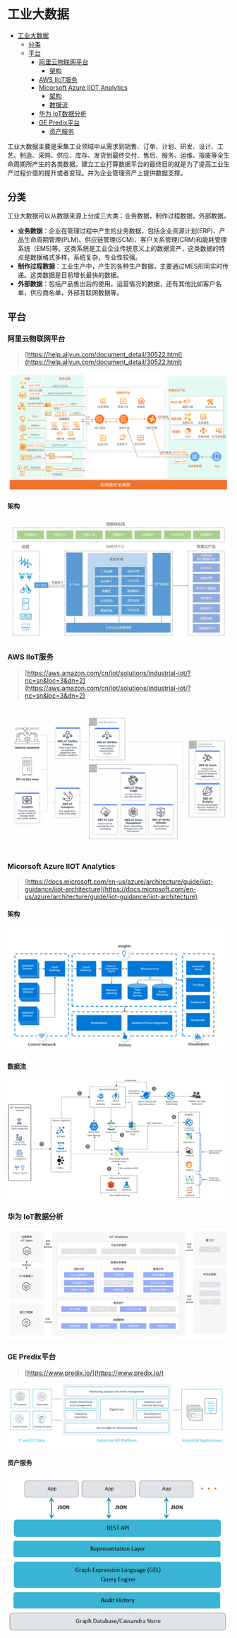 # 工业大数据

- [工业大数据](#工业大数据)
  - [分类](#分类)
  - [平台](#平台)
    - [阿里云物联网平台](#阿里云物联网平台)
      - [架构](#架构)
    - [AWS IIoT服务](#aws-iiot服务)
    - [Micorsoft Azure IIOT Analytics](#micorsoft-azure-iiot-analytics)
      - [架构](#架构-1)
      - [数据流](#数据流)
    - [华为 IoT数据分析](#华为-iot数据分析)
    - [GE Predix平台](#ge-predix平台)
      - [资产服务](#资产服务)

工业大数据主要是采集工业领域中从需求到销售、订单、计划、研发、设计、工艺、制造、采购、供应、库存、发货到最终交付、售后、服务、运维、报废等全生命周期所产生的各类数据。建立工业打算数据平台的最终目的就是为了提高工业生产过程价值的提升或者变现。并为企业管理资产上提供数据支撑。

## 分类

工业大数据可以从数据来源上分成三大类：业务数据，制作过程数据，外部数据。

* **业务数据**：企业在管理过程中产生的业务数据，包括企业资源计划(ERP)、产品生命周期管理(PLM)、供应链管理(SCM)、客户关系管理(CRM)和能耗管理系统（EMS)等。这类系统是工业企业传统意义上的数据资产，这类数据的特点是数据格式多样，系统复杂，专业性较强。
* **制作过程数据**：工业生产中，产生的各种生产数据，主要通过MES形同实时传递。这类数据是目前增长最快的数据。
* **外部数据**：包括产品售出后的使用，运营情况的数据，还有其他比如客户名单，供应商名单，外部互联网数据等。

## 平台

### 阿里云物联网平台

> [https://help.aliyun.com/document_detail/30522.html](https://help.aliyun.com/document_detail/30522.html)

![](../../resources/imgs/aliyun_iot_platform.png)

#### 架构

![](../../resources/imgs/aliyun_iot_platform_architecture.jpg)

### AWS IIoT服务

> [https://aws.amazon.com/cn/iot/solutions/industrial-iot/?nc=sn&loc=3&dn=2](https://aws.amazon.com/cn/iot/solutions/industrial-iot/?nc=sn&loc=3&dn=2)

![](../../resources/imgs/aws_iot_platform.png)

### Micorsoft Azure IIOT Analytics

> [https://docs.microsoft.com/en-us/azure/architecture/guide/iiot-guidance/iiot-architecture](https://docs.microsoft.com/en-us/azure/architecture/guide/iiot-guidance/iiot-architecture)

#### 架构

![](../../resources/imgs/azure_iiot_platform_architecture.png)

#### 数据流

![](../../resources/imgs/iot-azure-data-explorer.png)

### 华为 IoT数据分析

> [](https://www.huaweicloud.com/product/iotanalytics-platform.html)

![](../../resources/imgs/huawei_iot_analyze.png)

### GE Predix平台

> [https://www.predix.io/](https://www.predix.io/)

![](../../resources/imgs/ge_predix_iiot_platform.png)

#### 资产服务

![](../../resources/imgs/ge_predix_asset_service.png)

